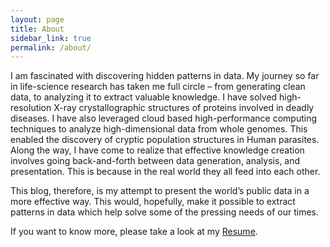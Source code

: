 ```yaml
---
layout: page
title: About
sidebar_link: true
permalink: /about/
---
```


I am fascinated with discovering hidden patterns in data. My journey so far in life-science research has taken me full circle – from generating clean data, to analyzing it to extract valuable knowledge. I have solved high-resolution X-ray crystallographic structures of proteins involved in deadly diseases. I have also leveraged cloud based high-performance computing techniques to analyze high-dimensional data from whole genomes. This enabled the discovery of cryptic population structures in Human parasites. Along the way, I have come to realize that effective knowledge creation involves going back-and-forth between data generation, analysis, and presentation. This is because in the real world they all feed into each other.

This blog, therefore, is my attempt to present the world’s public data in a more effective way. This would, hopefully, make it possible to extract patterns in data which help solve some of the pressing needs of our times.

If you want to know more, please take a look at my [Resume][resume-link].

[resume-link]: https://shivakumar121.github.io/Resume/
